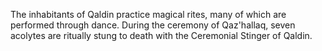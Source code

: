 The inhabitants of Qaldin practice magical rites, many of which are performed through dance. During the ceremony of Qaz'hallaq, seven acolytes are ritually stung to death with the Ceremonial Stinger of Qaldin.